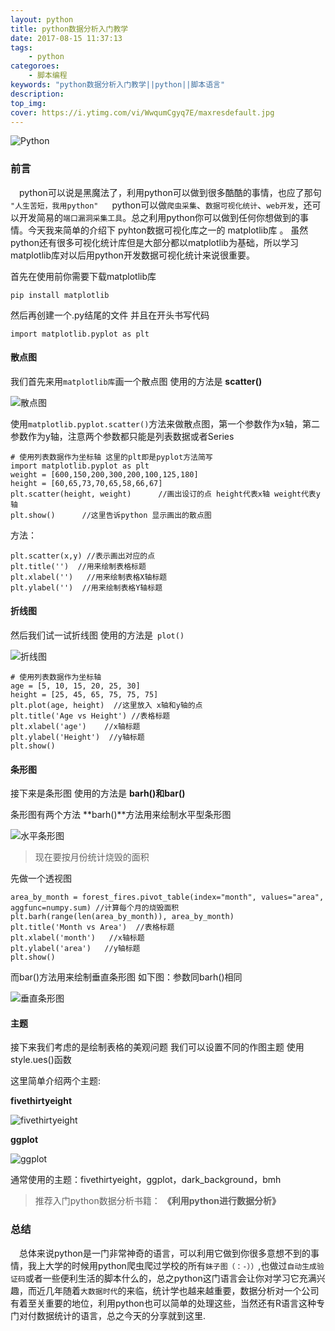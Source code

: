 ```yaml
---
layout: python
title: python数据分析入门教学
date: 2017-08-15 11:37:13
tags:
    - python
categoroes:
    - 脚本编程
keywords: "python数据分析入门教学||python||脚本语言"
description: 
top_img:
cover: https://i.ytimg.com/vi/WwqumCgyq7E/maxresdefault.jpg
---
```


![Python](http://upload-images.jianshu.io/upload_images/3612487-20dedac831f6075a.png?imageMogr2/auto-orient/strip%7CimageView2/2/w/1240)

### 前言

　python可以说是黑魔法了，利用python可以做到很多酷酷的事情，也应了那句 `"人生苦短，我用python"`
　 python可以做`爬虫采集`、`数据可视化统计`、`web开发`，还可以开发简易的`端口漏洞采集工具`。总之利用python你可以做到任何你想做到的事情。今天我来简单的介绍下 pyhton数据可视化库之一的 matplotlib库 。 虽然python还有很多可视化统计库但是大部分都以matplotlib为基础，所以学习matplotlib库对以后用python开发数据可视化统计来说很重要。

首先在使用前你需要下载matplotlib库

	pip install matplotlib 

然后再创建一个.py结尾的文件 并且在开头书写代码 

	import matplotlib.pyplot as plt 

#### 散点图 

我们首先来用`matplotlib库`画一个散点图 使用的方法是 **scatter()**

![散点图](http://upload-images.jianshu.io/upload_images/3612487-a3ba77dd0e8a3ca9.png?imageMogr2/auto-orient/strip%7CimageView2/2/w/1240)

使用`matplotlib.pyplot.scatter()`方法来做散点图，第一个参数作为x轴，第二参数作为y轴，注意两个参数都只能是列表数据或者Series

	# 使用列表数据作为坐标轴 这里的plt即是pyplot方法简写
	import matplotlib.pyplot as plt
	weight = [600,150,200,300,200,100,125,180] 
	height = [60,65,73,70,65,58,66,67]
	plt.scatter(height, weight)      //画出设订的点 height代表x轴 weight代表y轴
	plt.show()      //这里告诉python 显示画出的散点图

方法： 

	plt.scatter(x,y) //表示画出对应的点
	plt.title('')  //用来绘制表格标题
	plt.xlabel('')   //用来绘制表格X轴标题
	plt.ylabel('')  //用来绘制表格Y轴标题

#### 折线图 

然后我们试一试折线图  使用的方法是` plot()`

![折线图](http://upload-images.jianshu.io/upload_images/3612487-d72d24979f55768f.png?imageMogr2/auto-orient/strip%7CimageView2/2/w/1240)

	# 使用列表数据作为坐标轴
	age = [5, 10, 15, 20, 25, 30]
	height = [25, 45, 65, 75, 75, 75]
	plt.plot(age, height)  //这里放入 x轴和y轴的点
	plt.title('Age vs Height') //表格标题
	plt.xlabel('age')    //x轴标题
	plt.ylabel('Height')  //y轴标题
	plt.show()

#### 条形图

接下来是条形图 使用的方法是 **barh()和bar()**

条形图有两个方法 **barh()**方法用来绘制水平型条形图

![水平条形图](http://upload-images.jianshu.io/upload_images/3612487-0823c620506f6923.png?imageMogr2/auto-orient/strip%7CimageView2/2/w/1240)
> 现在要按月份统计烧毁的面积

先做一个透视图

	area_by_month = forest_fires.pivot_table(index="month", values="area", aggfunc=numpy.sum) //计算每个月的烧毁面积
	plt.barh(range(len(area_by_month)), area_by_month)
	plt.title('Month vs Area')  //表格标题
	plt.xlabel('month')   //x轴标题
	plt.ylabel('area')   //y轴标题
	plt.show()

而bar()方法用来绘制垂直条形图 如下图：参数同barh()相同

![垂直条形图](http://upload-images.jianshu.io/upload_images/3612487-c9f513aecb5b8590.png?imageMogr2/auto-orient/strip%7CimageView2/2/w/1240)

#### 主题

接下来我们考虑的是绘制表格的美观问题 我们可以设置不同的作图主题 使用style.ues()函数

这里简单介绍两个主题:

**fivethirtyeight**

![fivethirtyeight](http://upload-images.jianshu.io/upload_images/3612487-a9a8925700e87c63.png?imageMogr2/auto-orient/strip%7CimageView2/2/w/1240)

**ggplot**

![ggplot](http://upload-images.jianshu.io/upload_images/3612487-b77b89dcd2e6b8d1.png?imageMogr2/auto-orient/strip%7CimageView2/2/w/1240)

通常使用的主题：fivethirtyeight，ggplot，dark_background，bmh

>推荐入门python数据分析书籍：
**《利用python进行数据分析》**
### 总结

　总体来说python是一门非常神奇的语言，可以利用它做到你很多意想不到的事情，我上大学的时候用python爬虫爬过学校的所有`妹子图（：-））`,也做过`自动生成验证码`或者一些便利生活的脚本什么的，总之python这门语言会让你对学习它充满兴趣，而近几年随着`大数据时代`的来临，统计学也越来越重要，数据分析对一个公司有着至关重要的地位，利用python也可以简单的处理这些，当然还有R语言这种专门对付数据统计的语言，总之今天的分享就到这里.